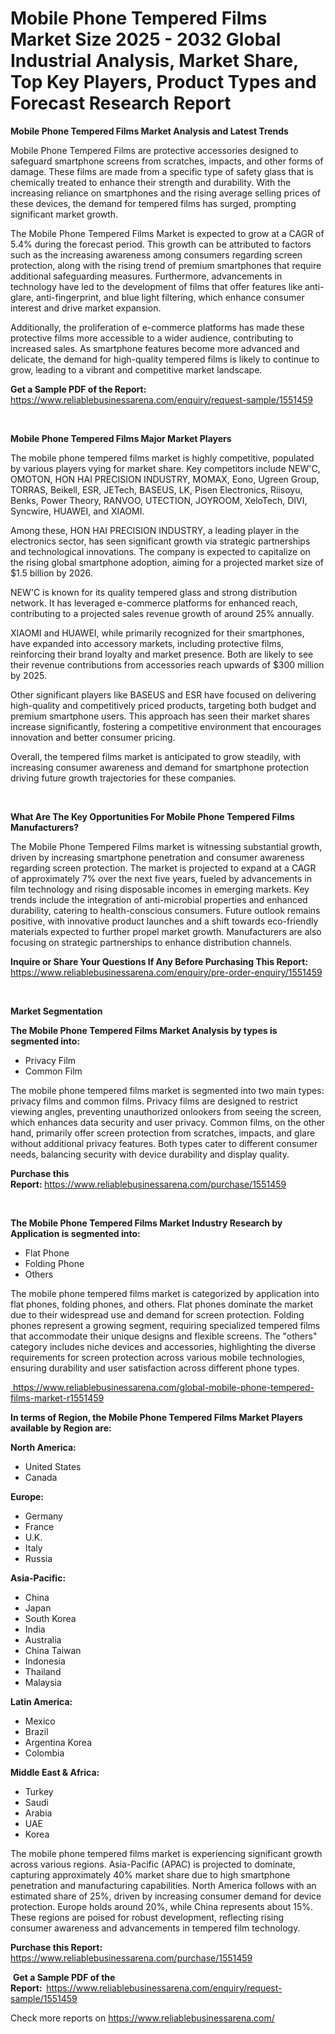 <p><h1>Mobile Phone Tempered Films Market Size 2025 - 2032 Global Industrial Analysis, Market Share, Top Key Players, Product Types and Forecast Research Report</h1></p><p><strong>Mobile Phone Tempered Films Market Analysis and Latest Trends</strong></p>
<p><p>Mobile Phone Tempered Films are protective accessories designed to safeguard smartphone screens from scratches, impacts, and other forms of damage. These films are made from a specific type of safety glass that is chemically treated to enhance their strength and durability. With the increasing reliance on smartphones and the rising average selling prices of these devices, the demand for tempered films has surged, prompting significant market growth.</p><p>The Mobile Phone Tempered Films Market is expected to grow at a CAGR of 5.4% during the forecast period. This growth can be attributed to factors such as the increasing awareness among consumers regarding screen protection, along with the rising trend of premium smartphones that require additional safeguarding measures. Furthermore, advancements in technology have led to the development of films that offer features like anti-glare, anti-fingerprint, and blue light filtering, which enhance consumer interest and drive market expansion.</p><p>Additionally, the proliferation of e-commerce platforms has made these protective films more accessible to a wider audience, contributing to increased sales. As smartphone features become more advanced and delicate, the demand for high-quality tempered films is likely to continue to grow, leading to a vibrant and competitive market landscape.</p></p>
<p><strong>Get a Sample PDF of the Report:&nbsp;</strong> <a href="https://www.reliablebusinessarena.com/enquiry/request-sample/1551459?utm_campaign=2476&utm_medium=2&utm_source=Github&utm_content=ia&utm_term=05042025&utm_id=mobile-phone-tempered-films">https://www.reliablebusinessarena.com/enquiry/request-sample/1551459</a></p>
<p>&nbsp;</p>
<p><strong>Mobile Phone Tempered Films Major Market Players</strong></p>
<p><p>The mobile phone tempered films market is highly competitive, populated by various players vying for market share. Key competitors include NEW'C, OMOTON, HON HAI PRECISION INDUSTRY, MOMAX, Eono, Ugreen Group, TORRAS, Beikell, ESR, JETech, BASEUS, LK, Pisen Electronics, Riisoyu, Benks, Power Theory, RANVOO, UTECTION, JOYROOM, XeloTech, DIVI, Syncwire, HUAWEI, and XIAOMI. </p><p>Among these, HON HAI PRECISION INDUSTRY, a leading player in the electronics sector, has seen significant growth via strategic partnerships and technological innovations. The company is expected to capitalize on the rising global smartphone adoption, aiming for a projected market size of $1.5 billion by 2026.</p><p>NEW'C is known for its quality tempered glass and strong distribution network. It has leveraged e-commerce platforms for enhanced reach, contributing to a projected sales revenue growth of around 25% annually. </p><p>XIAOMI and HUAWEI, while primarily recognized for their smartphones, have expanded into accessory markets, including protective films, reinforcing their brand loyalty and market presence. Both are likely to see their revenue contributions from accessories reach upwards of $300 million by 2025.</p><p>Other significant players like BASEUS and ESR have focused on delivering high-quality and competitively priced products, targeting both budget and premium smartphone users. This approach has seen their market shares increase significantly, fostering a competitive environment that encourages innovation and better consumer pricing.</p><p>Overall, the tempered films market is anticipated to grow steadily, with increasing consumer awareness and demand for smartphone protection driving future growth trajectories for these companies.</p></p>
<p>&nbsp;</p>
<p><strong>What Are The Key Opportunities For Mobile Phone Tempered Films Manufacturers?</strong></p>
<p><p>The Mobile Phone Tempered Films market is witnessing substantial growth, driven by increasing smartphone penetration and consumer awareness regarding screen protection. The market is projected to expand at a CAGR of approximately 7% over the next five years, fueled by advancements in film technology and rising disposable incomes in emerging markets. Key trends include the integration of anti-microbial properties and enhanced durability, catering to health-conscious consumers. Future outlook remains positive, with innovative product launches and a shift towards eco-friendly materials expected to further propel market growth. Manufacturers are also focusing on strategic partnerships to enhance distribution channels.</p></p>
<p><strong>Inquire or Share Your Questions If Any Before Purchasing This Report:</strong> <a href="https://www.reliablebusinessarena.com/enquiry/pre-order-enquiry/1551459?utm_campaign=2476&utm_medium=2&utm_source=Github&utm_content=ia&utm_term=05042025&utm_id=mobile-phone-tempered-films">https://www.reliablebusinessarena.com/enquiry/pre-order-enquiry/1551459</a></p>
<p>&nbsp;</p>
<p><strong>Market Segmentation</strong></p>
<p><strong>The Mobile Phone Tempered Films Market Analysis by types is segmented into:</strong></p>
<p><ul><li>Privacy Film</li><li>Common Film</li></ul></p>
<p><p>The mobile phone tempered films market is segmented into two main types: privacy films and common films. Privacy films are designed to restrict viewing angles, preventing unauthorized onlookers from seeing the screen, which enhances data security and user privacy. Common films, on the other hand, primarily offer screen protection from scratches, impacts, and glare without additional privacy features. Both types cater to different consumer needs, balancing security with device durability and display quality.</p></p>
<p><strong>Purchase this Report:&nbsp;</strong><a href="https://www.reliablebusinessarena.com/purchase/1551459?utm_campaign=2476&utm_medium=2&utm_source=Github&utm_content=ia&utm_term=05042025&utm_id=mobile-phone-tempered-films">https://www.reliablebusinessarena.com/purchase/1551459</a></p>
<p>&nbsp;</p>
<p><strong>The Mobile Phone Tempered Films Market Industry Research by Application is segmented into:</strong></p>
<p><ul><li>Flat Phone</li><li>Folding Phone</li><li>Others</li></ul></p>
<p><p>The mobile phone tempered films market is categorized by application into flat phones, folding phones, and others. Flat phones dominate the market due to their widespread use and demand for screen protection. Folding phones represent a growing segment, requiring specialized tempered films that accommodate their unique designs and flexible screens. The "others" category includes niche devices and accessories, highlighting the diverse requirements for screen protection across various mobile technologies, ensuring durability and user satisfaction across different phone types.</p></p>
<p><a href="https://www.reliablebusinessarena.com/global-mobile-phone-tempered-films-market-r1551459?utm_campaign=2476&utm_medium=2&utm_source=Github&utm_content=ia&utm_term=05042025&utm_id=mobile-phone-tempered-films">&nbsp;https://www.reliablebusinessarena.com/global-mobile-phone-tempered-films-market-r1551459</a></p>
<p><strong>In terms of Region, the Mobile Phone Tempered Films Market Players available by Region are:</strong></p>
<p>
    <p> <strong> North America: </strong>
        <ul>
            <li>United States</li>
            <li>Canada</li>
        </ul>
        </p> 
    <p> <strong> Europe: </strong>
        <ul>
            <li>Germany</li>
            <li>France</li>
            <li>U.K.</li>
            <li>Italy</li>
            <li>Russia</li>
        </ul>
        </p> 
    <p> <strong> Asia-Pacific: </strong>
        <ul>
            <li>China</li>
            <li>Japan</li>
            <li>South Korea</li>
            <li>India</li>
            <li>Australia</li>
            <li>China Taiwan</li>
            <li>Indonesia</li>
            <li>Thailand</li>
            <li>Malaysia</li>
        </ul>
        </p> 
    <p> <strong> Latin America: </strong>
        <ul>
            <li>Mexico</li>
            <li>Brazil</li>
            <li>Argentina Korea</li>
            <li>Colombia</li>
        </ul>
        </p> 
    <p> <strong> Middle East & Africa: </strong>
        <ul>
            <li>Turkey</li>
            <li>Saudi</li>
            <li>Arabia</li>
            <li>UAE</li>
            <li>Korea</li>
        </ul>
    </p>
    </p>
<p><p>The mobile phone tempered films market is experiencing significant growth across various regions. Asia-Pacific (APAC) is projected to dominate, capturing approximately 40% market share due to high smartphone penetration and manufacturing capabilities. North America follows with an estimated share of 25%, driven by increasing consumer demand for device protection. Europe holds around 20%, while China represents about 15%. These regions are poised for robust development, reflecting rising consumer awareness and advancements in tempered film technology.</p></p>
<p><strong>Purchase this Report: </strong><a href="https://www.reliablebusinessarena.com/purchase/1551459?utm_campaign=2476&utm_medium=2&utm_source=Github&utm_content=ia&utm_term=05042025&utm_id=mobile-phone-tempered-films">https://www.reliablebusinessarena.com/purchase/1551459</a></p>
<p>&nbsp;<strong>Get a Sample PDF of the Report:&nbsp;&nbsp;</strong><a href="https://www.reliablebusinessarena.com/enquiry/request-sample/1551459?utm_campaign=2476&utm_medium=2&utm_source=Github&utm_content=ia&utm_term=05042025&utm_id=mobile-phone-tempered-films">https://www.reliablebusinessarena.com/enquiry/request-sample/1551459</a></p>
<p><strong></strong></p>
<p>Check more reports on <a href="https://www.reliablebusinessarena.com/?utm_campaign=2476&utm_medium=2&utm_source=Github&utm_content=ia&utm_term=05042025&utm_id=mobile-phone-tempered-films">https://www.reliablebusinessarena.com/</a></p>